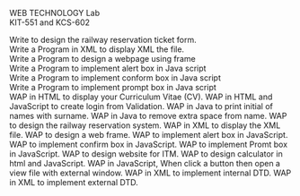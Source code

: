 WEB TECHNOLOGY Lab<br>
KIT-551 and KCS-602<br>

Write to design the railway reservation ticket form.
<br>
Write a Program in XML to display XML the file.<br>
Write a Program to design a webpage using frame<br>
Write a Program to implement alert box in Java script<br>
Write a Program to implement conform box in Java script<br>
Write a Program to implement prompt box in Java script<br>
WAP in HTML to display your Curriculum Vitae (CV).
WAP in HTML and JavaScript to create login from Validation.
WAP in Java to print initial of names with surname.
WAP in Java to remove extra space from name.
WAP to design the railway reservation system.
WAP in XML to display the XML file.
WAP to design a web frame.
WAP to implement alert box in JavaScript.                                              
WAP to implement confirm box in JavaScript.
WAP to implement Promt box in JavaScript.
WAP to design website for ITM.
WAP to design calculator in html and JavaScript.
WAP in JavaScript, When click a button then open a view file with external window.
WAP in XML to implement internal DTD.
WAP in XML to implement external DTD.



